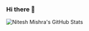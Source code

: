 ### Hi there 👋

<!--
**niteshmishra24/niteshmishra24** is a ✨ _special_ ✨ repository because its `README.md` (this file) appears on your GitHub profile.

Here are some ideas to get you started:

- 🔭 I’m currently working on ...
- 🌱 I’m currently learning ...
- 👯 I’m looking to collaborate on ...
- 🤔 I’m looking for help with ...
- 💬 Ask me about ...
- 📫 How to reach me: 
GitHub Stats :
![Nitesh Mishra's GitHub Stats](https://github-readme-stats.vercel.app/api?username=niteshmishra24&theme=radical)
- 😄 Pronouns: He/Him
- ⚡ Fun fact: ...
-->

![Nitesh Mishra's GitHub Stats](https://github-readme-stats.vercel.app/api?username=niteshmishra24&theme=radical)

